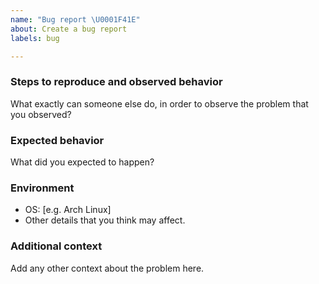 ```yaml
---
name: "Bug report \U0001F41E"
about: Create a bug report
labels: bug

---
```


### Steps to reproduce and observed behavior
What exactly can someone else do, in order to observe the problem that you observed?

### Expected behavior
What did you expected to happen?

### Environment
 - OS: [e.g. Arch Linux]
 - Other details that you think may affect.

### Additional context
Add any other context about the problem here.